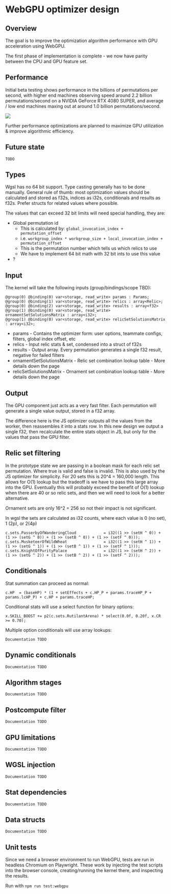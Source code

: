 # WebGPU optimizer design

## Overview

The goal is to improve the optimization algorithm performance with GPU acceleration using WebGPU.

The first phase of implementation is complete - we now have parity between the CPU and GPU feature set.

## Performance

Initial beta testing shows performance in the billions of permutations per second, with higher end machines
observing speed around 2.2 billion permutations/second on a NVIDIA GeForce RTX 4080 SUPER, and average / low end
machines maxing out at around 1.0 billion permutations/second.

![](https://i.imgur.com/YoWrhwv.png)

Further performance optimizations are planned to maximize GPU utilization & improve algorithmic efficiency.

## Future state

`TODO`

## Types

Wgsl has no 64 bit support. Type casting generally has to be done manually.
General rule of thumb: most optimization values should be calculated and stored as f32s,
indices as i32s, conditionals and results as f32s. Prefer structs for related values where possible.

The values that can exceed 32 bit limits will need special handling, they are:

- Global permutation id
  - This is calculated by: `global_invocation_index + permutation_offset`
  - i.e. `workgroup_index * workgroup_size + local_invocation_index + permutation_offset`
  - This is the permutation number which tells us which relics to use
  - We have to implement 64 bit math with 32 bit ints to use this value
- ?

## Input

The kernel will take the following inputs (group/bindings/scope TBD):

```wgsl
@group(0) @binding(0) var<storage, read_write> params : Params;
@group(0) @binding(1) var<storage, read_write> relics : array<Relic>;
@group(0) @binding(2) var<storage, read_write> results : array<f32>
@group(1) @binding(0) var<storage, read_write> ornamentSetSolutionsMatrix : array<i32>;
@group(1) @binding(0) var<storage, read_write> relicSetSolutionsMatrix : array<i32>;
```

- params - Contains the optimizer form: user options, teammate configs, filters, global index offset, etc
- relics - Input relic stats & set, condensed into a struct of f32s
- results - Output array. Every permutation generates a single f32 result, negative for failed filters
- ornamentSetSolutionsMatrix - Relic set combination lookup table - More details down the page
- relicSetSolutionsMatrix - Ornament set combination lookup table - More details down the page

## Output

The GPU component just acts as a very fast filter.
Each permutation will generate a single value output, stored in a f32 array.

The difference here is the JS optimizer outputs all the values from the worker,
then reassembles it into a stats row. In this new design we output a single f32,
then recalculate the entire stats object in JS, but only for the values that pass the
GPU filter.

## Relic set filtering

In the prototype state we are passing in a boolean mask for each
relic set permutation. Where true is valid and false is invalid. This is
also used by the JS optimizer for simplicity.
For 20 sets this is 20^4 = 160,000 length.
This allows for O(1) lookup but the tradeoff is we have to pass
this large array into the GPU. Eventually this will probably exceed
the benefit of O(1) lookup when there are 40 or so relic sets, and then we will need
to look for a better alternative.

Ornament sets are only 16^2 = 256 so not their impact is not significant.

In wgsl the sets are calculated as i32 counts,
where each value is 0 (no set), 1 (2p), or 2(4p)

```wgsl
c.sets.PasserbyOfWanderingCloud            = i32((1 >> (setH ^ 0)) + (1 >> (setG ^ 0)) + (1 >> (setB ^ 0)) + (1 >> (setF ^ 0)));
c.sets.MusketeerOfWildWheat                = i32((1 >> (setH ^ 1)) + (1 >> (setG ^ 1)) + (1 >> (setB ^ 1)) + (1 >> (setF ^ 1)));
c.sets.KnightOfPurityPalace                = i32((1 >> (setH ^ 2)) + (1 >> (setG ^ 2)) + (1 >> (setB ^ 2)) + (1 >> (setF ^ 2)));
```

## Conditionals

Stat summation can proceed as normal:

```wgsl
c.HP  = (baseHP) * (1 + setEffects + c.HP_P + params.traceHP_P + params.lcHP_P) + c.HP + params.traceHP;
```

Conditional stats will use a select function for binary options:

```wgsl
x.SKILL_BOOST += p2(c.sets.RutilantArena) * select(0.0f, 0.20f, x.CR >= 0.70);
```

Multiple option conditionals will use array lookups:

`Documentation TODO`

## Dynamic conditionals

`Documentation TODO`

## Algorithm stages

`Documentation TODO`

## Postcompute filter

`Documentation TODO`

## GPU limitations

`Documentation TODO`

## WGSL injection

`Documentation TODO`

## Stat dependencies

`Documentation TODO`

## Data structs

`Documentation TODO`

## Unit tests

Since we need a browser environment to run WebGPU, tests are run in headless Chromium on Playwright.
These work by injecting the test scripts into the browser console, creating/running the kernel there,
and inspecting the results.

Run with `npm run test:webgpu`
